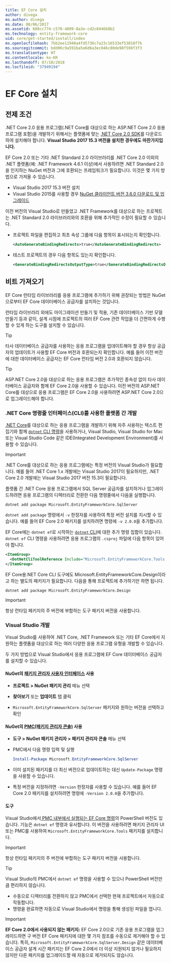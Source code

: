 ```yaml
---
title: EF Core 설치
author: divega
ms.author: divega
ms.date: 08/06/2017
ms.assetid: 608cc774-c570-4809-8a3e-cd2c8446b8b2
ms.technology: entity-framework-core
uid: core/get-started/install/index
ms.openlocfilehash: 7bb2ee11940a4fd5736c7a23c16533ef53018f7b
ms.sourcegitcommit: bdd06c9a591ba5e6d6a3ec046c80de98f598f3f3
ms.translationtype: HT
ms.contentlocale: ko-KR
ms.lasthandoff: 07/10/2018
ms.locfileid: "37949194"
---
```

# <a name="installing-ef-core"></a>EF Core 설치

## <a name="prerequisites"></a>전제 조건

.NET Core 2.0 응용 프로그램(.NET Core를 대상으로 하는 ASP.NET Core 2.0 응용 프로그램 포함)을 개발하기 위해서는 플랫폼에 맞는 [.NET Core 2.0 SDK](https://www.microsoft.com/net/download/core)를 다운로드하여 설치해야 합니다. **Visual Studio 2017 15.3 버전을 설치한 경우에도 마찬가지입니다.**

EF Core 2.0 또는 기타 .NET Standard 2.0 라이브러리를 .NET Core 2.0 이외의 .NET 플랫폼(예: .NET Framework 4.6.1 이상)에서 사용하려면 .NET Standard 2.0을 인지하는 NuGet 버전과 그에 호환되는 프레임워크가 필요합니다. 이것은 몇 가지 방법으로 가져올 수 있습니다.

* Visual Studio 2017 15.3 버전 설치
* Visual Studio 2015를 사용할 경우 [NuGet 클라이언트 버전 3.6.0 다운로드 및 업그레이드](https://www.nuget.org/downloads)

이전 버전의 Visual Studio로 만들었고 .NET Framework를 대상으로 하는 프로젝트는 .NET Standard 2.0 라이브러리와의 호환을 위해 추가적인 수정이 필요할 수 있습니다. 

* 프로젝트 파일을 편집하고 최초 속성 그룹에 다음 항목이 표시되는지 확인합니다.
  ``` xml
  <AutoGenerateBindingRedirects>true</AutoGenerateBindingRedirects>
  ```

* 테스트 프로젝트의 경우 다음 항목도 있는지 확인합니다.
  ``` xml
  <GenerateBindingRedirectsOutputType>true</GenerateBindingRedirectsOutputType>
  ```

## <a name="getting-the-bits"></a>비트 가져오기
EF Core 런타임 라이브러리를 응용 프로그램에 추가하기 위해 권장되는 방법은 NuGet으로부터 EF Core 데이터베이스 공급자를 설치하는 것입니다.

런타임 라이브러리 외에도 마이그레이션 만들기 및 적용, 기존 데이터베이스 기반 모델 만들기 등과 같이, 설계 시점에 프로젝트의 여러 EF Core 관련 작업을 더 간편하게 수행할 수 있게 하는 도구를 설치할 수 있습니다.

> [!TIP]  
> 타사 데이터베이스 공급자를 사용하는 응용 프로그램을 업데이트해야 할 경우 항상 공급자의 업데이트가 사용할 EF Core 버전과 호환되는지 확인합니다. 예를 들어 이전 버전에 대한 데이터베이스 공급자는 EF Core 런타임 버전 2.0과 호환되지 않습니다.  

> [!TIP]  
> ASP.NET Core 2.0을 대상으로 하는 응용 프로그램은 추가적인 종속성 없이 타사 데이터베이스 공급자와 함께 EF Core 2.0을 사용할 수 있습니다. 이전 버전의 ASP.NET Core를 대상으로 응용 프로그램은 EF Core 2.0을 사용하려면 ASP.NET Core 2.0으로 업그레이드해야 합니다.

<a name="cli"></a>
### <a name="cross-platform-development-using-the-net-core-command-line-interface-cli"></a>.NET Core 명령줄 인터페이스(CLI)를 사용한 플랫폼 간 개발

[.NET Core](https://www.microsoft.com/net/download/core)를 대상으로 하는 응용 프로그램을 개발하기 위해 자주 사용하는 텍스트 편집기와 함께 [`dotnet` CLI 명령](https://docs.microsoft.com/dotnet/core/tools/)을 사용하거나, Visual Studio, Visual Studio for Mac 또는 Visual Studio Code 같은 IDE(Integrated Development Environment)를 사용할 수 있습니다.

> [!IMPORTANT]  
> .NET Core를 대상으로 하는 응용 프로그램에는 특정 버전의 Visual Studio가 필요합니다. 예를 들어 .NET Core 1.x 개발에는 Visual Studio 2017이 필요하지만, .NET Core 2.0 개발에는 Visual Studio 2017 버전 15.3이 필요합니다.

플랫폼 간 .NET Core 응용 프로그램에서 SQL Server 공급자를 설치하거나 업그레이드하려면 응용 프로그램의 디렉터리로 전환한 다음 명령줄에서 다음을 실행합니다.

``` Console
dotnet add package Microsoft.EntityFrameworkCore.SqlServer
```

`dotnet add package` 명령에서 `-v` 한정자를 사용하여 특정 버전 설치를 지시할 수 있습니다. 예를 들어 EF Core 2.0 패키지를 설치하려면 명령에 `-v 2.0.0`을 추가합니다.

EF Core에는 `dotnet ef`로 시작하는 [`dotnet` CLI](../../miscellaneous/cli/dotnet.md)에 대한 추가 명령 집합이 있습니다. `dotnet ef` CLI 명령을 사용하려면 응용 프로그램의 `.csproj` 파일에 다음 항목이 있어야 합니다.

``` xml
<ItemGroup>
  <DotNetCliToolReference Include="Microsoft.EntityFrameworkCore.Tools.DotNet" Version="2.0.0" />
</ItemGroup>
```

EF Core용.NET Core CLI 도구에도 Microsoft.EntityFrameworkCore.Design이라고 하는 별도의 패키지가 필요합니다. 다음을 통해 프로젝트에 추가하기만 하면 됩니다.

``` Console
dotnet add package Microsoft.EntityFrameworkCore.Design
```

> [!IMPORTANT]  
> 항상 런타임 페키지의 주 버전에 부합하는 도구 패키지 버전을 사용합니다.

<a name="visual-studio"></a>
### <a name="visual-studio-development"></a>Visual Studio 개발 

Visual Studio를 사용하여 .NET Core, .NET Framework 또는 기타 EF Core에서 지원하는 플랫폼을 대상으로 하는 여러 다양한 응용 프로그램 유형을 개발할 수 있습니다.

두 가지 방법으로 Visual Studio에서 응용 프로그램에 EF Core 데이터베이스 공급자를 설치할 수 있습니다.

#### <a name="using-nugets-package-manager-user-interfacehttpsdocsmicrosoftcomnugettoolspackage-manager-ui"></a>NuGet의 [패키지 관리자 사용자 인터페이스](https://docs.microsoft.com/nuget/tools/package-manager-ui) 사용

* **프로젝트 > NuGet 패키지 관리** 메뉴 선택

* **찾아보기** 또는 **업데이트** 탭 클릭

* `Microsoft.EntityFrameworkCore.SqlServer` 패키지와 원하는 버전을 선택하고 확인

#### <a name="using-nugets-package-manager-console-pmchttpsdocsmicrosoftcomnugettoolspackage-manager-console"></a>NuGet의 [PMC(패키지 관리자 콘솔)](https://docs.microsoft.com/nuget/tools/package-manager-console) 사용

* **도구 > NuGet 패키지 관리자 > 패키지 관리자 콘솔** 메뉴 선택

* PMC에서 다음 명령 입력 및 실행

  ``` PowerShell  
  Install-Package Microsoft.EntityFrameworkCore.SqlServer
  ```
* 이미 설치된 패키지를 더 최신 버전으로 업데이트하는 대신 `Update-Package` 명령을 사용할 수 있습니다.

* 특정 버전을 지정하려면 `-Version` 한정자를 사용할 수 있습니다. 예를 들어 EF Core 2.0 패키지를 설치하려면 명령에 `-Version 2.0.0`을 추가합니다.

#### <a name="tools"></a>도구

Visual Studio에서[ PMC 내부에서 실행되는 EF Core 명령](../../miscellaneous/cli/powershell.md)의 PowerShell 버전도 있습니다. 기능은 `dotnet ef` 명령과 유사합니다. 이 버전을 사용하려면 패키지 관리자 UI 또는 PMC를 사용하여 `Microsoft.EntityFrameworkCore.Tools` 패키지를 설치합니다.

> [!IMPORTANT]  
> 항상 런타임 페키지의 주 버전에 부합하는 도구 패키지 버전을 사용합니다.

> [!TIP]  
> Visual Studio의 PMC에서 `dotnet ef` 명령을 사용할 수 있으나 PowerShell 버전만큼 편리하지 않습니다.
> * 수동으로 디렉터리를 전환하지 않고 PMC에서 선택한 현재 프로젝트에서 자동으로 작동합니다.  
> * 명령을 완료하면 자동으로 Visual Studio에서 명령을 통해 생성된 파일을 엽니다.

> [!IMPORTANT]  
> **EF Core 2.0에서 사용되지 않는 패키지:** EF Core 2.0으로 기존 응용 프로그램을 업그레이드하면 구 버전 EF Core 패키지에 대한 몇 가지 참조를 수동으로 제거해야 할 수 있습니다. 특히, `Microsoft.EntityFrameworkCore.SqlServer.Design` 같은 데이터베이스 공급자 설계 시간 패키지는 EF Core 2.0에서 더 이상 지원되지 않거나 필요하지 않지만 다른 패키지를 업그레이드할 때 자동으로 제거되지도 않습니다.
